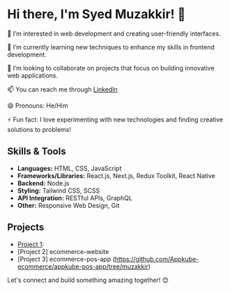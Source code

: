 # Hi there, I'm Syed Muzakkir! 👋

👀 I’m interested in web development and creating user-friendly interfaces.

🌱 I’m currently learning new techniques to enhance my skills in frontend development.

💞️ I’m looking to collaborate on projects that focus on building innovative web applications.

📫 You can reach me through [LinkedIn](https://www.linkedin.com/in/syed-muzakkir-276516222/) 

😄 Pronouns: He/Him

⚡ Fun fact: I love experimenting with new technologies and finding creative solutions to problems!

## Skills & Tools
- **Languages:** HTML, CSS, JavaScript
- **Frameworks/Libraries:** React.js, Next.js, Redux Toolkit, React Native
- **Backend:** Node.js
- **Styling:** Tailwind CSS, SCSS
- **API Integration:** RESTful APIs, GraphQL
- **Other:** Responsive Web Design, Git


## Projects
- [Project 1](https://eip.synectiks.net/): 
- [Project 2] ecommerce-website 
- [Project 3] ecommerce-pos-app (https://github.com/Appkube-ecommerce/appkube-pos-app/tree/muzakkir)


Let's connect and build something amazing together! 😊
